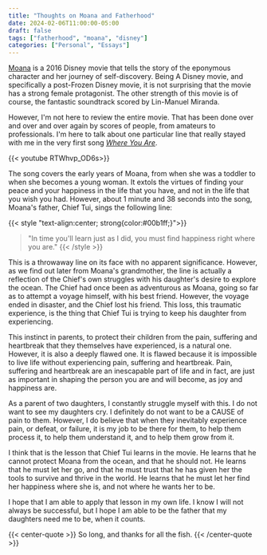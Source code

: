 ```yaml
---
title: "Thoughts on Moana and Fatherhood"
date: 2024-02-06T11:00:00-05:00
draft: false
tags: ["fatherhood", "moana", "disney"]
categories: ["Personal", "Essays"]
---
```


<!-- vale alex.Condescending = NO -->

[Moana](https://www.imdb.com/title/tt3521164/) is a 2016 Disney movie that tells the story of the eponymous character and her journey of self-discovery. Being A Disney movie, and specifically a post-Frozen Disney movie, it is not surprising that the movie has a strong female protagonist. The other strength of this movie is of course, the fantastic soundtrack scored by Lin-Manuel Miranda.

<!-- vale alex.Condescending = YES -->

However, I'm not here to review the entire movie. That has been done over and over and over again by scores of people, from
amateurs to professionals. I'm here to talk about one particular line that really stayed with me in the very first song [_Where You Are_](https://www.youtube.com/watch?v=RTWhvp_OD6s).

{{< youtube RTWhvp_OD6s>}}

The song covers the early years of Moana, from when she was a toddler to when she becomes a young woman. It extols the virtues of finding your peace and your happiness in the life that you have, and not in the life that you wish you had. However, about 1 minute and 38 seconds into the song, Moana's father, Chief Tui, sings the following line:

{{< style "text-align:center; strong{color:#00b1ff;}">}}

> "In time you'll learn just as I did, you must find happiness right where you are."
> {{< /style >}}

This is a throwaway line on its face with no apparent significance. However, as we find out later from Moana's grandmother, the line is actually a reflection of the Chief's own struggles with his daughter's desire to explore the ocean. The Chief had once been as adventurous as Moana, going so far as to attempt a voyage himself, with his best friend. However, the voyage ended in disaster, and the Chief lost his friend. This loss, this traumatic experience, is the thing that Chief Tui is trying to keep his daughter from experiencing.

This instinct in parents, to protect their children from the pain, suffering and heartbreak that they themselves have experienced, is a natural one. However, it is also a deeply flawed one. It is flawed because it is impossible to live life without experiencing pain, suffering and heartbreak. Pain, suffering and heartbreak are an inescapable part of life and in fact, are just as important in shaping the person you are and will become, as joy and happiness are.

As a parent of two daughters, I constantly struggle myself with this. I do not want to see my daughters cry. I definitely do not want to be a CAUSE of pain to them. However, I do believe that when they inevitably experience pain, or defeat, or failure, it is my job to be there for them, to help them process it, to help them understand it, and to help them grow from it.

I think that is the lesson that Chief Tui learns in the movie. He learns that he cannot protect Moana from the ocean, and that he should not. He learns that he must let her go, and that he must trust that he has given her the tools to survive and thrive in the world. He learns that he must let her find her happiness where she is, and not where he wants her to be.

I hope that I am able to apply that lesson in my own life. I know I will not always be successful, but I hope I am able to be the father that my daughters need me to be, when it counts.

{{< center-quote >}}
So long, and thanks for all the fish.
{{< /center-quote >}}
